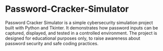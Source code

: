 # Password-Cracker-Simulator

Password Cracker Simulator is a simple cybersecurity simulation project built with Python and Tkinter.
It demonstrates how password inputs can be captured, displayed, and tested in a controlled environment.
The project is designed for educational purposes only, to raise awareness about password security and safe coding practices.


